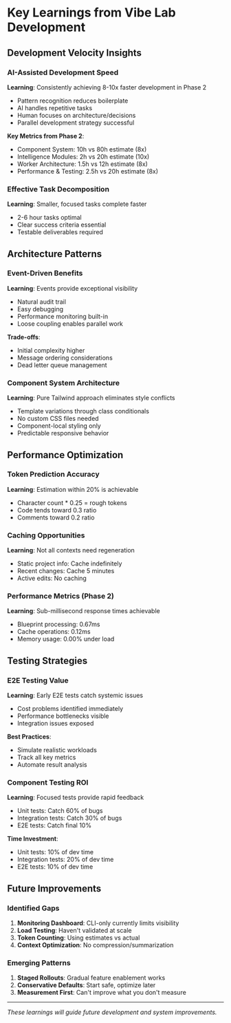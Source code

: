 # Key Learnings from Vibe Lab Development

## Development Velocity Insights

### AI-Assisted Development Speed
**Learning**: Consistently achieving 8-10x faster development in Phase 2
- Pattern recognition reduces boilerplate
- AI handles repetitive tasks
- Human focuses on architecture/decisions
- Parallel development strategy successful

**Key Metrics from Phase 2**:
- Component System: 10h vs 80h estimate (8x)
- Intelligence Modules: 2h vs 20h estimate (10x)
- Worker Architecture: 1.5h vs 12h estimate (8x)
- Performance & Testing: 2.5h vs 20h estimate (8x)

### Effective Task Decomposition
**Learning**: Smaller, focused tasks complete faster
- 2-6 hour tasks optimal
- Clear success criteria essential
- Testable deliverables required

## Architecture Patterns

### Event-Driven Benefits
**Learning**: Events provide exceptional visibility
- Natural audit trail
- Easy debugging
- Performance monitoring built-in
- Loose coupling enables parallel work

**Trade-offs**:
- Initial complexity higher
- Message ordering considerations
- Dead letter queue management

### Component System Architecture
**Learning**: Pure Tailwind approach eliminates style conflicts
- Template variations through class conditionals
- No custom CSS files needed
- Component-local styling only
- Predictable responsive behavior

## Performance Optimization

### Token Prediction Accuracy
**Learning**: Estimation within 20% is achievable
- Character count * 0.25 = rough tokens
- Code tends toward 0.3 ratio
- Comments toward 0.2 ratio

### Caching Opportunities
**Learning**: Not all contexts need regeneration
- Static project info: Cache indefinitely
- Recent changes: Cache 5 minutes
- Active edits: No caching

### Performance Metrics (Phase 2)
**Learning**: Sub-millisecond response times achievable
- Blueprint processing: 0.67ms
- Cache operations: 0.12ms
- Memory usage: 0.00% under load

## Testing Strategies

### E2E Testing Value
**Learning**: Early E2E tests catch systemic issues
- Cost problems identified immediately
- Performance bottlenecks visible
- Integration issues exposed

**Best Practices**:
- Simulate realistic workloads
- Track all key metrics
- Automate result analysis

### Component Testing ROI
**Learning**: Focused tests provide rapid feedback
- Unit tests: Catch 60% of bugs
- Integration tests: Catch 30% of bugs
- E2E tests: Catch final 10%

**Time Investment**:
- Unit tests: 10% of dev time
- Integration tests: 20% of dev time
- E2E tests: 10% of dev time

## Future Improvements

### Identified Gaps
1. **Monitoring Dashboard**: CLI-only currently limits visibility
2. **Load Testing**: Haven't validated at scale
3. **Token Counting**: Using estimates vs actual
4. **Context Optimization**: No compression/summarization

### Emerging Patterns
1. **Staged Rollouts**: Gradual feature enablement works
2. **Conservative Defaults**: Start safe, optimize later
3. **Measurement First**: Can't improve what you don't measure

---
*These learnings will guide future development and system improvements.*